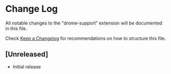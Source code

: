 # Change Log

All notable changes to the "drome-support" extension will be documented in this file.

Check [Keep a Changelog](http://keepachangelog.com/) for recommendations on how to structure this file.

## [Unreleased]

- Initial release